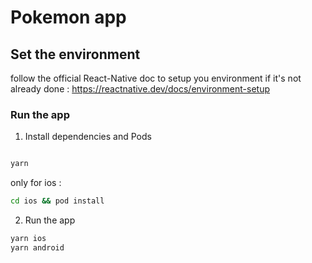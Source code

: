 # Pokemon app

## Set the environment

follow the official React-Native doc to setup you environment if it's not already done : https://reactnative.dev/docs/environment-setup

### Run the app

1. Install dependencies and Pods

```sh

yarn

```

only for ios :

```sh
cd ios && pod install
```

2. Run the app

```sh
yarn ios
yarn android
```
